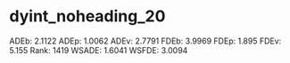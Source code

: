 # dyint_noheading_20

ADEb: 2.1122
ADEp: 1.0062
ADEv: 2.7791
FDEb: 3.9969
FDEp: 1.895
FDEv: 5.155
Rank: 1419
WSADE: 1.6041
WSFDE: 3.0094